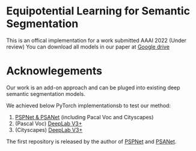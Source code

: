 # Equipotential Learning for Semantic Segmentation

This is an offical implementation for a work submitted AAAI 2022 (Under review)
You can download all models in our paper at [Google drive](https://drive.google.com/drive/folders/1KJmzhPK1aFe-BWU5pz2Alv9B-N9RBG3C?usp=sharing)

# Acknowlegements 
Our work is an add-on approach and can be pluged into existing deep semantic segmentation models.

We achieved below PyTorch implementationsb to test our method:
1. [PSPNet & PSANet](https://github.com/hszhao/semseg) (including Pacal Voc and Cityscapes)
2. (Pascal Voc) [DeepLab V3+](https://github.com/jfzhang95/pytorch-deeplab-xception)
3. (Cityscapes) [DeepLab V3+](https://github.com/NVIDIA/semantic-segmentation)

The first repository is released by the author of [PSPNet](https://arxiv.org/abs/1612.01105) and [PSANet](https://hszhao.github.io/papers/eccv18_psanet.pdf).

 
